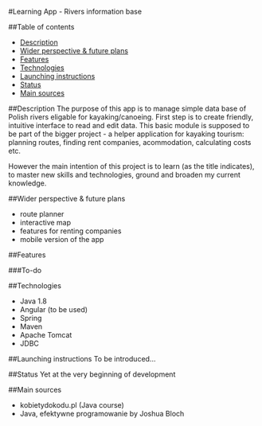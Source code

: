 #Learning App - Rivers information base

##Table of contents
* [Description](#description)
* [Wider perspective & future plans](#wider-perspective-&-future-plans)
* [Features](#features)
* [Technologies](#technologies)
* [Launching instructions](#launching-instructions)
* [Status](#status)
* [Main sources](#main-sources)

##Description
The purpose of this app is to manage simple data base of Polish rivers eligable for kayaking/canoeing. First step is to create friendly, intuitive interface to read and edit data. This basic module is supposed to be part of the bigger project - a helper application for kayaking tourism: planning routes, finding rent companies, acommodation, calculating costs etc. 

However the main intention of this project is to learn (as the title indicates), to master new skills and technologies, ground and broaden my current knowledge.

##Wider perspective & future plans
 - route planner
 - interactive map
 - features for renting companies
 - mobile version of the app

##Features

###To-do

##Technologies
* Java 1.8
* Angular (to be used)
* Spring
* Maven
* Apache Tomcat
* JDBC

##Launching instructions
To be introduced... 

##Status
Yet at the very beginning of development

##Main sources
 * kobietydokodu.pl (Java course)
 * Java, efektywne programowanie by Joshua Bloch